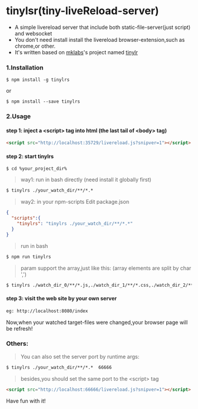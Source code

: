 # tinylsr(tiny-liveReload-server)

- A simple livereload server that include both static-file-server(just script) and websocket
- You don't need install install the livereload browser-extension,such as chrome,or other.
- It's written based on [mklabs](https://github.com/mklabs)'s project named [tinylr](https://github.com/mklabs/tiny-lr)

### 1.Installation
````
$ npm install -g tinylrs
````
or
````
$ npm install --save tinylrs
````

### 2.Usage

#### step 1: inject a &lt;script&gt; tag into html (the last tail of &lt;body&gt; tag)
```html
<script src="http://localhost:35729/livereload.js?snipver=1"></script>
````


#### step 2: start tinylrs
````
$ cd %your_project_dir%
````

> way1: run in bash directly (need install it globally first)
```html
$ tinylrs ./your_watch_dir/**/*.*
````

> way2: in your npm-scripts
> Edit package.json
```json
{
  "scripts":{
    "tinylrs": "tinylrs ./your_watch_dir/**/*.*"
  }
}
````
> run in bash
```html
$ npm run tinylrs
````

> param support the array,just like this: (array elements are split by char ',')
```html
$ tinylrs ./watch_dir_0/**/*.js,./watch_dir_1/**/*.css,./watch_dir_2/**/*.html
````


#### step 3: visit the web site by your own server
```html
eg: http://localhost:8080/index
````
Now,when your watched target-files were changed,your browser page will be refresh!


### Others:
> You can also set the server port by runtime args:
```html
$ tinylrs ./your_watch_dir/**/*.*  66666
````
> besides,you should set the same port to the &lt;script&gt; tag
```html
<script src="http://localhost:66666/livereload.js?snipver=1"></script>
````


Have fun with it!



